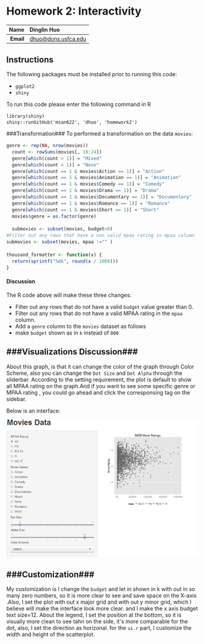 Homework 2: Interactivity
==============================

| **Name**  | Dinglin Huo  |
|----------:|:-------------|
| **Email** | dhuo@dons.usfca.edu |

## Instructions ##

The following packages must be installed prior to running this code:

- `ggplot2`
- `shiny`

To run this code please enter the following command in R

```
library(shiny)
shiny::runGitHub('msan622', 'dhuo', 'homework2')
```
###Transformation###
To performed a transformation on the data `movies`:
```R
genre <- rep(NA, nrow(movies))
  count <- rowSums(movies[, 18:24])
  genre[which(count > 1)] = "Mixed"
  genre[which(count < 1)] = "None"
  genre[which(count == 1 & movies$Action == 1)] = "Action"
  genre[which(count == 1 & movies$Animation == 1)] = "Animation"
  genre[which(count == 1 & movies$Comedy == 1)] = "Comedy"
  genre[which(count == 1 & movies$Drama == 1)] = "Drama"
  genre[which(count == 1 & movies$Documentary == 1)] = "Documentary"
  genre[which(count == 1 & movies$Romance == 1)] = "Romance"
  genre[which(count == 1 & movies$Short == 1)] = "Short"
  movies$genre = as.factor(genre)
  
  submovies <- subset(movies, budget>0)
#Filter out any rows that have a non valid mpaa rating in mpaa column
submovies <- subset(movies, mpaa !="" )

thousand_formatter <- function(x) {
  return(sprintf("%dk", round(x / 1000)))
} 
```
#### Discussion ####
The R code above will make these three changes:
- Filter out any rows that do not have a valid `budget` value greater than 0. 
- Filter out any rows that do not have a valid MPAA rating in the `mpaa` column.
- Add a `genre` column to the `movies` dataset as follows
- make `budget` shown as in `k` instead of `000`


###Visualizations Discussion###
------------------------------
About this graph, is that it can change the color of the graph through Color Scheme, also you can change the `Dot Size` and `Dot Alpha` through the sliderbar.
According to the setting requirement, the plot is default to show all MPAA rating on the graph.And if you want to see some specific genre or MPAA rating , you could go ahead and click the corresponsing tag on the sidebar.

Below is an  interface:

![visualization](Capture.PNG)

###Customization###
------------------------------
My customization is I change the `budget` and let in shown in k with out in so many zero numbers, so it is more clear to see and save space on the X-axis
.Also, I set the plot with out x major grid and with out y minor grid, which I believe will make the interface look more clear.
and I make the x axis budget text size=12.
About the legend, I set the position at the bottom, so it is visually more clean to see tahn on the side, it's more comparable for the dot, also, I set the direction as horizonal.
for the `ui.r` part, I customize the width and height of the scatterplot.


